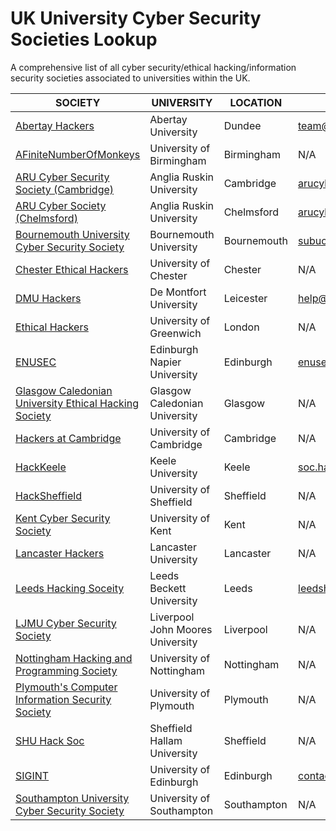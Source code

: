 # UK University Cyber Security Societies Lookup
A comprehensive list of all cyber security/ethical hacking/information security societies associated to universities within the UK.

|SOCIETY         | UNIVERSITY                      | LOCATION         | EMAIL               | TWITTER               |
|---|---|---|---|---|
|[Abertay Hackers](https://hacksoc.co.uk/) |Abertay University | Dundee|team@hacksoc.ac.uk| @AbertayHackers
|[AFiniteNumberOfMonkeys](http://afnom.net/)|University of Birmingham|Birmingham|N/A| @UoB_afnom |
|[ARU Cyber Security Society (Cambridge)](https://www.angliastudent.com/socs/21101/)|Anglia Ruskin University|Cambridge|arucybercambridge@gmail.com|@arucss|
|[ARU Cyber Society (Chelmsford)](https://www.angliastudent.com/socs/20698/)|Anglia Ruskin University|Chelmsford|arucybersociety@gmail.com|@ARUCyberSociety|
|[Bournemouth University Cyber Security Society](https://bucsu.bournemouth.ac.uk/subu-cyber-security-society/)|Bournemouth University|Bournemouth|subucybersecuritysoc@bournemouth.ac.uk | @_BUCSS |
|[Chester Ethical Hackers](https://www.chestersu.com/activities/societies/society/10956/)|University of Chester|Chester| N/A| @chesterhackers |
|[DMU Hackers](https://www.demontfortsu.com/soc/DMUHackers/)|De Montfort University|Leicester|help@dmuhackers.com|@dmuhackers|
|[Ethical Hackers](https://www.suug.co.uk/societies/ethicalhackers/)|University of Greenwich|London| N/A | @UoG_Hackers |
|[ENUSEC](https://enusec.org/)|Edinburgh Napier University|Edinburgh| enusec@gmail.com| @\_enusec\_ |
|[Glasgow Caledonian University Ethical Hacking Society](https://www.gcustudents.co.uk/groups/gcu-ethical-hacking-society)|Glasgow Caledonian University|Glasgow| N/A| @GCUehs |
|[Hackers at Cambridge](https://hackersatcambridge.com/)|University of Cambridge|Cambridge| N/A|N/A|
|[HackKeele](http://www.hackkeele.co.uk/)|Keele University|Keele|soc.hack@keele.ac.uk| @hackkeele |
|[HackSheffield](https://www.hacksheffield.co/)|University of Sheffield|Sheffield| N/A| @hacksheffield |
|[Kent Cyber Security Society](https://kentunion.co.uk/activities/cyber-security)|University of Kent|Kent| N/A| N/A |
|[Lancaster Hackers](https://luhack.github.io/)|Lancaster University|Lancaster| N/A| @lancsunihackers |
|[Leeds Hacking Soceity](http://leedshackingsociety.co.uk/)|Leeds Beckett University|Leeds|leedshackingsociety@gmail.com| @leedsehs |
|[LJMU Cyber Security Society](https://ljmusecuritysociety.wordpress.com/)|Liverpool John Moores University|Liverpool| N/A| N/A|
|[Nottingham Hacking and Programming Society](https://www.su.nottingham.ac.uk/societies/society/hack/)|University of Nottingham|Nottingham| N/A| @hacksocnotts |
|[Plymouth's Computer Information Security Society](https://www.upsu.com/societies/7347/)|University of Plymouth|Plymouth| N/A| N/A|
|[SHU Hack Soc](http://www.shuhacksoc.co.uk/)|Sheffield Hallam University|Sheffield| N/A| @SHUHackSoc |
|[SIGINT](https://sigint.mx/)|University of Edinburgh|Edinburgh|contact@sigint.mx|@siginthq|
|[Southampton University Cyber Security Society](https://www.sucss.org/)|University of Southampton|Southampton| N/A| N/A |
